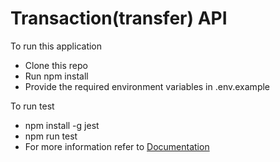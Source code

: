 # Transaction(transfer) API

To run this application

- Clone this repo
- Run npm install
- Provide the required environment variables in .env.example

To run test
- npm install -g jest
- npm run test
- For more information refer to [Documentation](https://documenter.getpostman.com/view/11689118/TzCFfptU)
